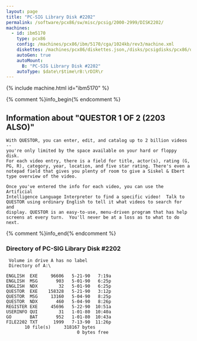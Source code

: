 ```yaml
---
layout: page
title: "PC-SIG Library Disk #2202"
permalink: /software/pcx86/sw/misc/pcsig/2000-2999/DISK2202/
machines:
  - id: ibm5170
    type: pcx86
    config: /machines/pcx86/ibm/5170/cga/1024kb/rev3/machine.xml
    diskettes: /machines/pcx86/diskettes.json,/disks/pcsigdisks/pcx86/diskettes.json
    autoGen: true
    autoMount:
      B: "PC-SIG Library Disk #2202"
    autoType: $date\r$time\rB:\rDIR\r
---
```


{% include machine.html id="ibm5170" %}

{% comment %}info_begin{% endcomment %}

## Information about "QUESTOR 1 OF 2 (2203 ALSO)"

    With QUESTOR, you can enter, edit, and catalog up to 2 billion videos --
    you're only limited by the space available on your hard or floppy disk.
    For each video entry, there is a field for title, actor(s), rating (G,
    PG, R), category, year, location, and five star rating. There's even a
    notepad field that gives you plenty of room to give a Siskel & Ebert
    type overview of the video.
    
    Once you've entered the info for each video, you can use the Artificial
    Intelligence Language Interpreter to find a specific video!  Talk to
    QUESTOR using ordinary English to tell it what videos to search for and
    display. QUESTOR is an easy-to-use, menu-driven program that has help
    screens at every turn.  You'll never be at a loss as to what to do next.
{% comment %}info_end{% endcomment %}


### Directory of PC-SIG Library Disk #2202

     Volume in drive A has no label
     Directory of A:\

    ENGLISH  EXE     96606   5-21-90   7:19a
    ENGLISH  MSG       903   5-01-90   6:25p
    ENGLISH  NDX        32   5-01-90   6:25p
    QUESTOR  EXE    158328   5-21-90   3:12p
    QUESTOR  MSG     13160   5-04-90   8:25p
    QUESTOR  NDX       460   5-04-90   8:26p
    REGISTER EXE     45696   5-22-90  10:51a
    USERINFO QUI        31   1-01-80  10:40a
    GO       BAT       952   1-01-80  10:43a
    FILE2202 TXT      1999   7-13-90  11:26p
           10 file(s)     318167 bytes
                               0 bytes free
